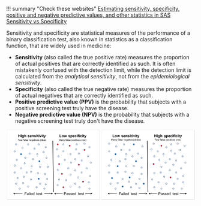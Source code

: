 !!! summary "Check these websites"
    [Estimating sensitivity, specificity, positive and negative predictive values, and other statistics in SAS](https://support.sas.com/kb/24/170.html)
    [Sensitivity vs Specificity](https://www.technologynetworks.com/analysis/articles/sensitivity-vs-specificity-318222)
    
    
Sensitivity and specificity are statistical measures of the performance of a binary classification test, also known in statistics as a classification function, that are widely used in medicine:

* **Sensitivity** (also called the true positive rate) measures the proportion of actual positives that are correctly identified as such. It is often mistakenly confused with the detection limit, while the detection limit is calculated from the *analytical sensitivity*, not from the *epidemiological sensitivity*.
* **Specificity** (also called the true negative rate) measures the proportion of actual negatives that are correctly identified as such.
* **Positive predictive value (PPV)** is the probability that subjects with a positive screening test truly have the disease.
* **Negative predictive value (NPV)** is the probability that subjects with a negative screening test truly don't have the disease.

![sensitivity-vs-specificity](../images/graphic-sensitivity-specificity.png "Sensitivity vs Sensibility")
